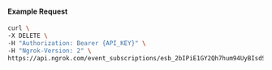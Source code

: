 <!-- Code generated for API Clients. DO NOT EDIT. -->

#### Example Request

```bash
curl \
-X DELETE \
-H "Authorization: Bearer {API_KEY}" \
-H "Ngrok-Version: 2" \
https://api.ngrok.com/event_subscriptions/esb_2bIPiE1GY2Qh7hum94UyBIsdS4g/sources/ip_policy_updated.v0
```
